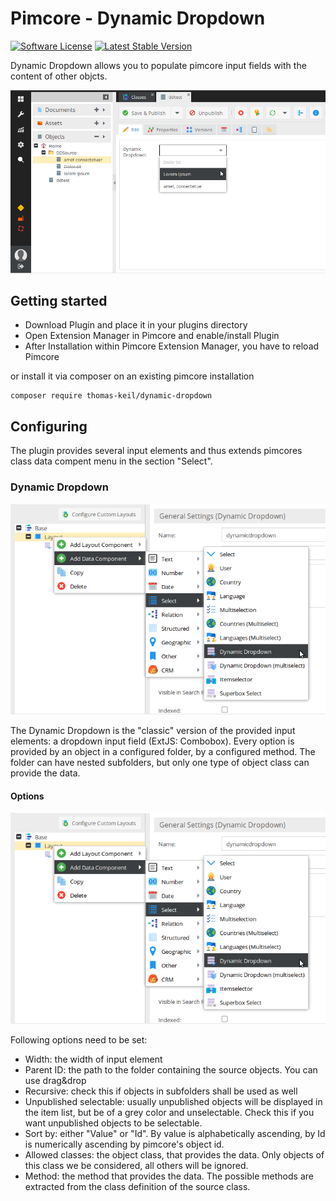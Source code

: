 # Pimcore - Dynamic Dropdown

[![Software License](https://img.shields.io/badge/license-GPLv3-brightgreen.svg?style=flat)](LICENSE.md)
[![Latest Stable Version](https://github.com/ThomasKeil/pimcore-plugin-DynamicDropdown)](https://packagist.org/packages/thomas-keil/dynamic-dropdown)

Dynamic Dropdown allows you to populate pimcore input fields with the content of other objcts.

![Interface](docs/DynamicDropdown.png)

## Getting started

* Download Plugin and place it in your plugins directory
* Open Extension Manager in Pimcore and enable/install Plugin
* After Installation within Pimcore Extension Manager, you have to reload Pimcore

or install it via composer on an existing pimcore installation

```
composer require thomas-keil/dynamic-dropdown
```

## Configuring

The plugin provides several input elements and thus extends pimcores
class data compent menu in the section "Select".

### Dynamic Dropdown

![Dynamic Dropdown](docs/datacomponent_dynamicdropdown.png)

The Dynamic Dropdown is the "classic" version of the provided input elements:
a dropdown input field (ExtJS: Combobox). Every option is provided by an object
in a configured folder, by a configured method.
The folder can have nested subfolders, but only one type of object class can provide
the data.


#### Options

![Dynamic Dropdown](docs/datacomponent_dynamicdropdown.png)

Following options need to be set:

* Width: the width of input element
* Parent ID: the path to the folder containing the source objects. You can use drag&drop
* Recursive: check this if objects in subfolders shall be used as well
* Unpublished selectable: usually unpublished objects will be displayed in the item list, but be of a grey color and unselectable. Check this if you want unpublished objects to be selectable.
* Sort by: either "Value" or "Id". By value is alphabetically ascending, by Id is numerically ascending by pimcore's object id.
* Allowed classes: the object class, that provides the data. Only objects of this class we be considered, all others will be ignored.
* Method: the method that provides the data. The possible methods are extracted from the class definition of the source class.

